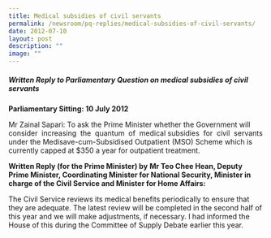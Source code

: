 ```yaml
---
title: Medical subsidies of civil servants
permalink: /newsroom/pq-replies/medical-subsidies-of-civil-servants/
date: 2012-07-10
layout: post
description: ""
image: ""
---
```

##### Written Reply to Parliamentary Question on medical subsidies of civil servants

**Parliamentary Sitting: 10 July 2012**

Mr Zainal Sapari: To ask the Prime Minister whether the Government will consider  increasing  the  quantum  of  medical subsidies  for  civil  servants under the Medisave-cum-Subsidised Outpatient (MSO) Scheme which is currently capped at $350 a year for outpatient treatment.

**Written Reply (for the Prime Minister) by** **Mr Teo Chee Hean, Deputy Prime Minister, Coordinating Minister for National Security, Minister in charge of the Civil Service and Minister for Home Affairs:**

The Civil Service reviews its medical benefits periodically to ensure that they are adequate. The latest review will be completed in the second half of this year and we will make adjustments, if necessary. I had informed the House of this during the Committee of Supply Debate earlier this year.